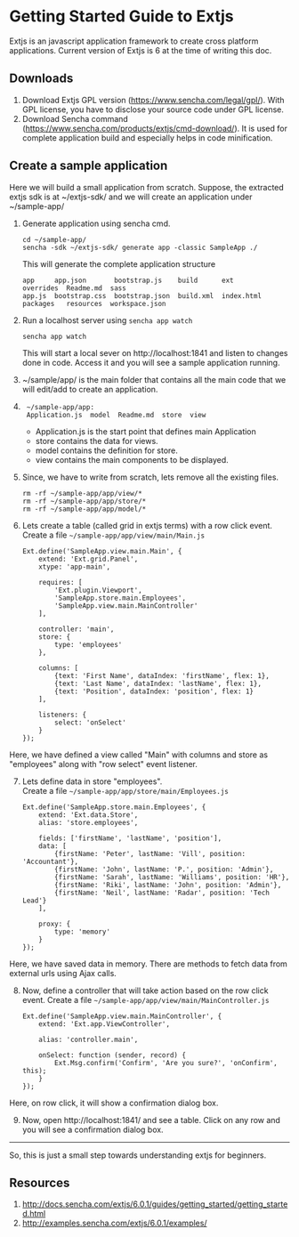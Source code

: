 # Getting Started Guide to Extjs

Extjs is an javascript application framework to create cross platform applications.  Current version of Extjs is 6 at the time of writing this doc.

## Downloads
1. Download Extjs GPL version (https://www.sencha.com/legal/gpl/). With GPL license, you have to disclose your source code under GPL license.
2. Download Sencha command (https://www.sencha.com/products/extjs/cmd-download/).  It is used for complete application build and especially helps in code minification.

## Create a sample application
Here we will build a small application from scratch.
Suppose, the extracted extjs sdk is at ~/extjs-sdk/ and we will create an application under ~/sample-app/

1. Generate application using sencha cmd.
    ```
    cd ~/sample-app/
    sencha -sdk ~/extjs-sdk/ generate app -classic SampleApp ./
    ```
    This will generate the complete application structure
    ```
    app     app.json       bootstrap.js    build      ext         overrides  Readme.md  sass
    app.js  bootstrap.css  bootstrap.json  build.xml  index.html  packages   resources  workspace.json
    ```

2. Run a localhost server using `sencha app watch`
    ```
    sencha app watch
    ```
    This will start a local sever on http://localhost:1841 and listen to changes done in code.  Access it and you will see a sample application running.

3. ~/sample/app/ is the main folder that contains all the main code that we will edit/add to create an application.

4. ```
    ~/sample-app/app:
    Application.js  model  Readme.md  store  view
    ```
    - Application.js is the start point that defines main Application
    - store contains the data for views.
    - model contains the definition for store.
    - view contains the main components to be displayed.

5. Since, we have to write from scratch, lets remove all the existing files.
    ```
    rm -rf ~/sample-app/app/view/*
    rm -rf ~/sample-app/app/store/*
    rm -rf ~/sample-app/app/model/*
    ```

6. Lets create a table (called grid in extjs terms) with a row click event.
Create a file `~/sample-app/app/view/main/Main.js`
    ```
    Ext.define('SampleApp.view.main.Main', {
        extend: 'Ext.grid.Panel',
        xtype: 'app-main',

        requires: [
            'Ext.plugin.Viewport',
            'SampleApp.store.main.Employees',
            'SampleApp.view.main.MainController'
        ],

        controller: 'main',
        store: {
            type: 'employees'
        },

        columns: [
            {text: 'First Name', dataIndex: 'firstName', flex: 1},
            {text: 'Last Name', dataIndex: 'lastName', flex: 1},
            {text: 'Position', dataIndex: 'position', flex: 1}
        ],

        listeners: {
            select: 'onSelect'
        }
    });
    ```
Here, we have defined a view called "Main" with columns and store as "employees" along with "row select" event listener.

7. Lets define data in store "employees".  
Create a file `~/sample-app/app/store/main/Employees.js`
    ```
    Ext.define('SampleApp.store.main.Employees', {
        extend: 'Ext.data.Store',
        alias: 'store.employees',

        fields: ['firstName', 'lastName', 'position'],
        data: [
            {firstName: 'Peter', lastName: 'Vill', position: 'Accountant'},
            {firstName: 'John', lastName: 'P.', position: 'Admin'},
            {firstName: 'Sarah', lastName: 'Williams', position: 'HR'},
            {firstName: 'Riki', lastName: 'John', position: 'Admin'},
            {firstName: 'Neil', lastName: 'Radar', position: 'Tech Lead'}
        ],

        proxy: {
            type: 'memory'
        }
    });
    ```
Here, we have saved data in memory.  There are methods to fetch data from external urls using Ajax calls.

8. Now, define a controller that will take action based on the row click event.  Create a file `~/sample-app/app/view/main/MainController.js`
    ```
    Ext.define('SampleApp.view.main.MainController', {
        extend: 'Ext.app.ViewController',

        alias: 'controller.main',

        onSelect: function (sender, record) {
            Ext.Msg.confirm('Confirm', 'Are you sure?', 'onConfirm', this);
        }
    });
    ```
Here, on row click, it will show a confirmation dialog box.

9. Now, open http://localhost:1841/ and see a table.  Click on any row and you will see a confirmation dialog box.

---
So, this is just a small step towards understanding extjs for beginners.

## Resources
1. http://docs.sencha.com/extjs/6.0.1/guides/getting_started/getting_started.html
2. http://examples.sencha.com/extjs/6.0.1/examples/
